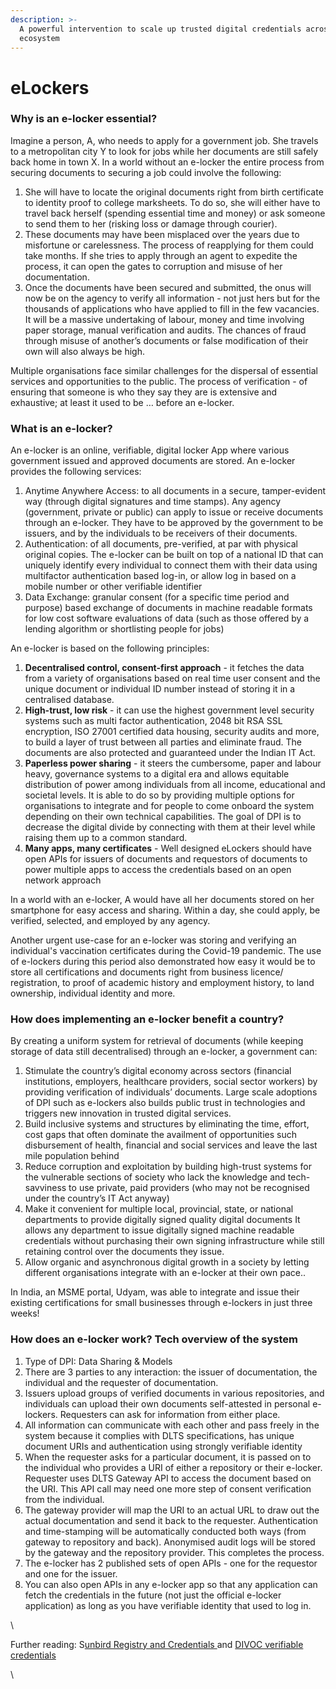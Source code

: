 ```yaml
---
description: >-
  A powerful intervention to scale up trusted digital credentials across the
  ecosystem
---
```


# eLockers

### Why is an e-locker essential?&#x20;

Imagine a person, A, who needs to apply for a government job. She travels to a metropolitan city Y to look for jobs while her documents are still safely back home in town X. In a world without an e-locker the entire process from securing documents to securing a job could involve the following:&#x20;

1. She will have to locate the original documents right from birth certificate to identity proof to college marksheets. To do so, she will either have to travel back herself (spending essential time and money) or ask someone to send them to her (risking loss or damage through courier).&#x20;
2. These documents may have been misplaced over the years due to misfortune or carelessness. The process of reapplying for them could take months. If she tries to apply through an agent to expedite the process, it can open the gates to corruption and misuse of her documentation. &#x20;
3. Once the documents have been secured and submitted, the onus will now be on the agency to verify all information - not just hers but for the thousands of applications who have applied to fill in the few vacancies. It will be a massive undertaking of labour, money and time involving paper storage, manual verification and audits. The chances of fraud through misuse of another’s documents or false modification of their own will also always be high.&#x20;

Multiple organisations face similar challenges for the dispersal of essential services and opportunities to the public. The process of verification - of ensuring that someone is who they say they are is extensive and exhaustive; at least it used to be … before an e-locker.&#x20;

### What is an e-locker?&#x20;

An e-locker is an online, verifiable, digital locker App where various government issued and approved documents are stored. An e-locker provides the following services:&#x20;

1. Anytime Anywhere Access: to all documents in a secure, tamper-evident way (through digital signatures and time stamps). Any agency (government, private or public) can apply to issue or receive documents through an e-locker. They have to be approved by the government to be issuers, and by the individuals to be receivers of their documents.&#x20;
2. Authentication: of all documents, pre-verified, at par with physical original copies. The e-locker can be built on top of a national ID that can uniquely identify every individual to connect them with their data using multifactor authentication based log-in, or allow log in based on a mobile number or other verifiable identifier &#x20;
3. Data Exchange: granular consent (for a specific time period and purpose) based exchange of documents in machine readable formats for low cost software evaluations of data (such as those offered by a lending algorithm or shortlisting people for jobs)&#x20;

An e-locker is based on the following principles:&#x20;

1. **Decentralised control, consent-first approach** - it fetches the data from a variety of organisations based on real time user consent and the unique document or individual ID number instead of storing it in a centralised database.&#x20;
2. **High-trust, low risk** - it can use the highest government level security systems such as multi factor authentication, 2048 bit RSA SSL encryption, ISO 27001 certified data housing, security audits and more, to build a layer of trust between all parties and eliminate fraud. The documents are also protected and guaranteed under the Indian IT Act.&#x20;
3. **Paperless power sharing** - it steers the cumbersome, paper and labour heavy, governance systems to a digital era and allows equitable distribution of power among individuals from all income, educational and societal levels. It is able to do so by providing multiple options for organisations to integrate and for people to come onboard the system depending on their own technical capabilities. The goal of DPI is to decrease the digital divide by connecting with them at their level while raising them up to a common standard.  &#x20;
4. **Many apps, many certificates** - Well designed eLockers should have open APIs for issuers of documents and requestors of documents to power multiple apps to access the credentials based on an open network approach&#x20;

In a world with an e-locker, A would have all her documents stored on her smartphone for easy access and sharing. Within a day, she could apply, be verified, selected, and employed by any agency.&#x20;

Another urgent use-case for an e-locker was storing and verifying an individual's vaccination certificates during the Covid-19 pandemic. The use of e-lockers during this period also demonstrated how easy it would be to store all certifications and documents right from business licence/ registration, to proof of academic history and employment history, to land ownership, individual identity and more.&#x20;

### How does implementing an e-locker benefit a country?&#x20;

By creating a uniform system for retrieval of documents (while keeping storage of data still decentralised) through an e-locker, a government can:&#x20;

1. Stimulate the country’s digital economy across sectors (financial institutions, employers, healthcare providers, social sector workers) by providing verification of individuals’ documents. Large scale adoptions of DPI such as e-lockers also builds public trust in technologies and triggers new innovation in trusted digital services.&#x20;
2. Build inclusive systems and structures by eliminating the time, effort, cost gaps that often dominate the availment of opportunities such disbursement of health, financial and social services and leave the last mile population behind&#x20;
3. Reduce corruption and exploitation by building high-trust systems for the vulnerable sections of society who lack the knowledge and tech-savviness to use private, paid providers (who may not be recognised under the country’s IT Act anyway)&#x20;
4. Make it convenient for multiple local, provincial, state, or national departments to provide digitally signed quality digital documents It allows any department to issue digitally signed machine readable credentials without purchasing their own signing infrastructure while still retaining control over the documents they issue.&#x20;
5. Allow organic and asynchronous digital growth in a society by letting different organisations integrate with an e-locker at their own pace..&#x20;

In India, an MSME portal, Udyam, was able to integrate and issue their existing certifications for small businesses through e-lockers in just three weeks!&#x20;



### How does an e-locker work? Tech overview of the system

1. Type of DPI: Data Sharing & Models
2. There are 3 parties to any interaction: the issuer of documentation, the individual and the requester of documentation.&#x20;
3. Issuers upload groups of verified documents in various repositories, and individuals can upload their own documents self-attested in personal e-lockers. Requesters can ask for information from either place.&#x20;
4. All information can communicate with each other and pass freely in the system because it complies with DLTS specifications, has unique document URIs and authentication using strongly verifiable identity
5. When the requester asks for a particular document, it is passed on to the individual who provides a URI of either a repository or their e-locker. Requester uses DLTS Gateway API to access the document based on the URI. This API call may need one more step of consent verification from the individual.&#x20;
6. The gateway provider will map the URI to an actual URL to draw out the actual documentation and send it back to the requester. Authentication and time-stamping will be automatically conducted both ways (from gateway to repository and back). Anonymised audit logs will be stored by the gateway and the repository provider. This completes the process.
7. The e-locker has 2 published sets of open APIs - one for the requestor and one for the issuer.&#x20;
8. You can also open APIs in any e-locker app so that any application can fetch the credentials in the future (not just the official e-locker application) as long as you have verifiable identity that used to log in.  &#x20;

\


&#x20;Further reading: S[unbird Registry and Credentials ](https://docs.sunbirdrc.dev/learn/readme) and [DIVOC verifiable credentials ](https://divoc.digit.org/platform/verifiable-credential-vc-production-deployment)

\
